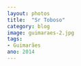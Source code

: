 ```yaml
---
layout: photos
title:  "Sr Toboso"
category: blog
image: guimaraes-2.jpg
tags:
- Guimarães
ano: 2014
---
```




